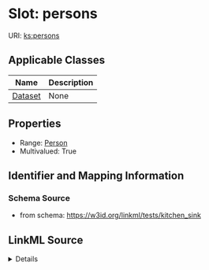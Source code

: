 # Slot: persons

URI: [ks:persons](https://w3id.org/linkml/tests/kitchen_sink/persons)



<!-- no inheritance hierarchy -->




## Applicable Classes

| Name | Description |
| --- | --- |
[Dataset](Dataset.md) | None






## Properties

* Range: [Person](Person.md)
* Multivalued: True







## Identifier and Mapping Information







### Schema Source


* from schema: https://w3id.org/linkml/tests/kitchen_sink




## LinkML Source

<details>
```yaml
name: persons
from_schema: https://w3id.org/linkml/tests/kitchen_sink
rank: 1000
multivalued: true
alias: persons
domain_of:
- Dataset
range: Person
inlined: true
inlined_as_list: true

```
</details>